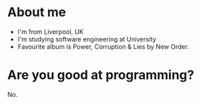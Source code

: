 # About me
- I'm from Liverpool, UK
- I'm studying software engineering at University
- Favourite album is Power, Corruption & Lies by New Order.

# Are you good at programming?
No.
